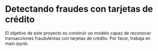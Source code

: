 # Detectando fraudes con tarjetas de crédito
El objetivo de este proyecto es construir un modelo capaz de reconocer transacciones fraudulentas con tarjetas de crédito. Por favor, trabaja en main.ipynb.



